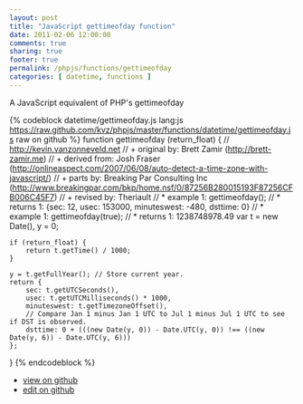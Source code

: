 ```yaml
---
layout: post
title: "JavaScript gettimeofday function"
date: 2011-02-06 12:00:00
comments: true
sharing: true
footer: true
permalink: /phpjs/functions/gettimeofday
categories: [ datetime, functions ]
---
```

A JavaScript equivalent of PHP's gettimeofday
<!-- more -->
{% codeblock datetime/gettimeofday.js lang:js https://raw.github.com/kvz/phpjs/master/functions/datetime/gettimeofday.js raw on github %}
function gettimeofday (return_float) {
    // http://kevin.vanzonneveld.net
    // + original by: Brett Zamir (http://brett-zamir.me)
    // +      derived from: Josh Fraser (http://onlineaspect.com/2007/06/08/auto-detect-a-time-zone-with-javascript/)
    // +         parts by: Breaking Par Consulting Inc (http://www.breakingpar.com/bkp/home.nsf/0/87256B280015193F87256CFB006C45F7)
    // +  revised by: Theriault
    // *   example 1: gettimeofday();
    // *   returns 1: {sec: 12, usec: 153000, minuteswest: -480, dsttime: 0}
    // *   example 1: gettimeofday(true);
    // *   returns 1: 1238748978.49
    var t = new Date(),
        y = 0;

    if (return_float) {
        return t.getTime() / 1000;
    }

    y = t.getFullYear(); // Store current year.
    return {
        sec: t.getUTCSeconds(),
        usec: t.getUTCMilliseconds() * 1000,
        minuteswest: t.getTimezoneOffset(),
        // Compare Jan 1 minus Jan 1 UTC to Jul 1 minus Jul 1 UTC to see if DST is observed.
        dsttime: 0 + (((new Date(y, 0)) - Date.UTC(y, 0)) !== ((new Date(y, 6)) - Date.UTC(y, 6)))
    };
}
{% endcodeblock %}
<ul>
 <li><a href="https://github.com/kvz/phpjs/blob/master/functions/datetime/gettimeofday.js">view on github</a></li>
 <li><a href="https://github.com/kvz/phpjs/edit/master/functions/datetime/gettimeofday.js">edit on github</a></li>
</ul>
